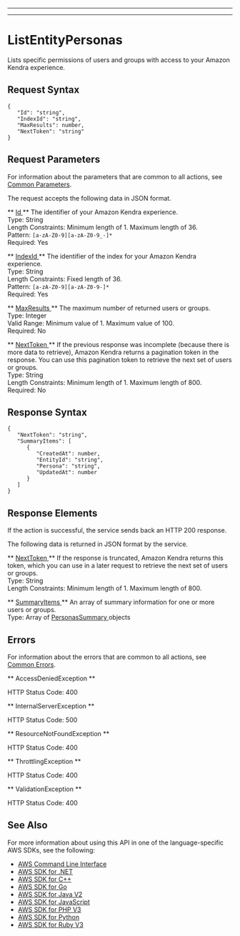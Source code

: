 --------

--------

# ListEntityPersonas<a name="API_ListEntityPersonas"></a>

Lists specific permissions of users and groups with access to your Amazon Kendra experience\.

## Request Syntax<a name="API_ListEntityPersonas_RequestSyntax"></a>

```
{
   "Id": "string",
   "IndexId": "string",
   "MaxResults": number,
   "NextToken": "string"
}
```

## Request Parameters<a name="API_ListEntityPersonas_RequestParameters"></a>

For information about the parameters that are common to all actions, see [Common Parameters](CommonParameters.md)\.

The request accepts the following data in JSON format\.

 ** [ Id ](#API_ListEntityPersonas_RequestSyntax) **   <a name="Kendra-ListEntityPersonas-request-Id"></a>
The identifier of your Amazon Kendra experience\.  
Type: String  
Length Constraints: Minimum length of 1\. Maximum length of 36\.  
Pattern: `[a-zA-Z0-9][a-zA-Z0-9_-]*`   
Required: Yes

 ** [ IndexId ](#API_ListEntityPersonas_RequestSyntax) **   <a name="Kendra-ListEntityPersonas-request-IndexId"></a>
The identifier of the index for your Amazon Kendra experience\.  
Type: String  
Length Constraints: Fixed length of 36\.  
Pattern: `[a-zA-Z0-9][a-zA-Z0-9-]*`   
Required: Yes

 ** [ MaxResults ](#API_ListEntityPersonas_RequestSyntax) **   <a name="Kendra-ListEntityPersonas-request-MaxResults"></a>
The maximum number of returned users or groups\.  
Type: Integer  
Valid Range: Minimum value of 1\. Maximum value of 100\.  
Required: No

 ** [ NextToken ](#API_ListEntityPersonas_RequestSyntax) **   <a name="Kendra-ListEntityPersonas-request-NextToken"></a>
If the previous response was incomplete \(because there is more data to retrieve\), Amazon Kendra returns a pagination token in the response\. You can use this pagination token to retrieve the next set of users or groups\.  
Type: String  
Length Constraints: Minimum length of 1\. Maximum length of 800\.  
Required: No

## Response Syntax<a name="API_ListEntityPersonas_ResponseSyntax"></a>

```
{
   "NextToken": "string",
   "SummaryItems": [ 
      { 
         "CreatedAt": number,
         "EntityId": "string",
         "Persona": "string",
         "UpdatedAt": number
      }
   ]
}
```

## Response Elements<a name="API_ListEntityPersonas_ResponseElements"></a>

If the action is successful, the service sends back an HTTP 200 response\.

The following data is returned in JSON format by the service\.

 ** [ NextToken ](#API_ListEntityPersonas_ResponseSyntax) **   <a name="Kendra-ListEntityPersonas-response-NextToken"></a>
If the response is truncated, Amazon Kendra returns this token, which you can use in a later request to retrieve the next set of users or groups\.  
Type: String  
Length Constraints: Minimum length of 1\. Maximum length of 800\.

 ** [ SummaryItems ](#API_ListEntityPersonas_ResponseSyntax) **   <a name="Kendra-ListEntityPersonas-response-SummaryItems"></a>
An array of summary information for one or more users or groups\.  
Type: Array of [ PersonasSummary ](API_PersonasSummary.md) objects

## Errors<a name="API_ListEntityPersonas_Errors"></a>

For information about the errors that are common to all actions, see [Common Errors](CommonErrors.md)\.

 ** AccessDeniedException **   
  
HTTP Status Code: 400

 ** InternalServerException **   
  
HTTP Status Code: 500

 ** ResourceNotFoundException **   
  
HTTP Status Code: 400

 ** ThrottlingException **   
  
HTTP Status Code: 400

 ** ValidationException **   
  
HTTP Status Code: 400

## See Also<a name="API_ListEntityPersonas_SeeAlso"></a>

For more information about using this API in one of the language\-specific AWS SDKs, see the following:
+  [ AWS Command Line Interface](https://docs.aws.amazon.com/goto/aws-cli/kendra-2019-02-03/ListEntityPersonas) 
+  [ AWS SDK for \.NET](https://docs.aws.amazon.com/goto/DotNetSDKV3/kendra-2019-02-03/ListEntityPersonas) 
+  [ AWS SDK for C\+\+](https://docs.aws.amazon.com/goto/SdkForCpp/kendra-2019-02-03/ListEntityPersonas) 
+  [ AWS SDK for Go](https://docs.aws.amazon.com/goto/SdkForGoV1/kendra-2019-02-03/ListEntityPersonas) 
+  [ AWS SDK for Java V2](https://docs.aws.amazon.com/goto/SdkForJavaV2/kendra-2019-02-03/ListEntityPersonas) 
+  [ AWS SDK for JavaScript](https://docs.aws.amazon.com/goto/AWSJavaScriptSDK/kendra-2019-02-03/ListEntityPersonas) 
+  [ AWS SDK for PHP V3](https://docs.aws.amazon.com/goto/SdkForPHPV3/kendra-2019-02-03/ListEntityPersonas) 
+  [ AWS SDK for Python](https://docs.aws.amazon.com/goto/boto3/kendra-2019-02-03/ListEntityPersonas) 
+  [ AWS SDK for Ruby V3](https://docs.aws.amazon.com/goto/SdkForRubyV3/kendra-2019-02-03/ListEntityPersonas) 